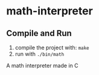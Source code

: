 # math-interpreter

## Compile and Run

1. compile the project with: `make`
2. run with `./bin/math`

A math interpreter made in C
